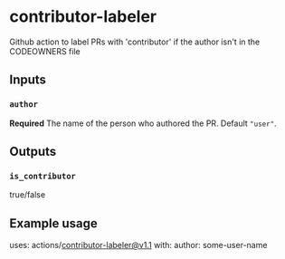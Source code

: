 # contributor-labeler
Github action to label PRs with 'contributor' if the author isn't in the CODEOWNERS file

## Inputs
### `author`

**Required** The name of the person who authored the PR. Default `"user"`.

## Outputs

### `is_contributor`

true/false

## Example usage

uses: actions/contributor-labeler@v1.1
with:
  author: some-user-name

